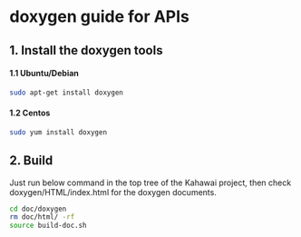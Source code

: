 # doxygen guide for APIs

## 1. Install the doxygen tools

#### 1.1 Ubuntu/Debian

```bash
sudo apt-get install doxygen
```

#### 1.2 Centos

```bash
sudo yum install doxygen
```

## 2. Build

Just run below command in the top tree of the Kahawai project, then check doxygen/HTML/index.html for the doxygen documents.

```bash
cd doc/doxygen
rm doc/html/ -rf
source build-doc.sh
```
